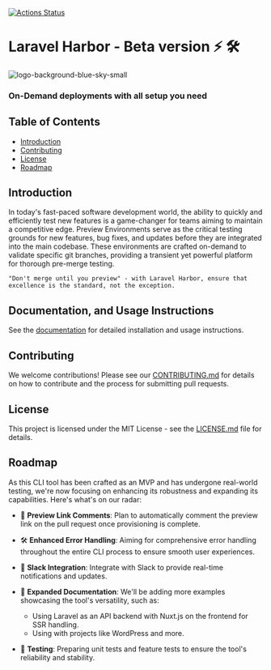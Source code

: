 [![Actions Status](https://github.com/mehrancodes/laravel-harbor/actions/workflows/run-tests.yml/badge.svg?event=pull_request)](https://github.com/mehrancodes/laravel-harbor/actions)

# Laravel Harbor - Beta version ⚡️ 🛠️

![logo-background-blue-sky-small](https://github.com/mehrancodes/laravel-harbor/assets/7046255/2727ce3d-31c4-4a97-bafc-e461706ff219)

### On-Demand deployments with all setup you need

## Table of Contents

- [Introduction](#introduction)
- [Contributing](#contributing)
- [License](#license)
- [Roadmap](#roadmap)

## Introduction
In today's fast-paced software development world, the ability to quickly and efficiently test new features is a game-changer for teams aiming to maintain a competitive edge. Preview Environments serve as the critical testing grounds for new features, bug fixes, and updates before they are integrated into the main codebase. These environments are crafted on-demand to validate specific git branches, providing a transient yet powerful platform for thorough pre-merge testing.

`"Don't merge until you preview" - with Laravel Harbor, ensure that excellence is the standard, not the exception.`

## Documentation, and Usage Instructions
See the [documentation](https://laravel-harbor.com/docs/introduction/) for detailed installation and usage instructions.

## Contributing

We welcome contributions! Please see our [CONTRIBUTING.md](https://github.com/mehrancodes/laravel-harbor/blob/main/CONTRIBUTING.md) for details on how to contribute and the process for submitting pull requests.

## License

This project is licensed under the MIT License - see the [LICENSE.md](https://github.com/mehrancodes/laravel-harbor/blob/main/LICENSE.md) file for details.

## Roadmap

As this CLI tool has been crafted as an MVP and has undergone real-world testing, we're now focusing on enhancing its robustness and expanding its capabilities. Here's what's on our radar:

- 🚀 **Preview Link Comments**: Plan to automatically comment the preview link on the pull request once provisioning is complete.

- 🛠️ **Enhanced Error Handling**: Aiming for comprehensive error handling throughout the entire CLI process to ensure smooth user experiences.

- 📣 **Slack Integration**: Integrate with Slack to provide real-time notifications and updates.

- 📘 **Expanded Documentation**: We'll be adding more examples showcasing the tool's versatility, such as:
    - Using Laravel as an API backend with Nuxt.js on the frontend for SSR handling.
    - Using with projects like WordPress and more.

- 🧪 **Testing**: Preparing unit tests and feature tests to ensure the tool's reliability and stability.
